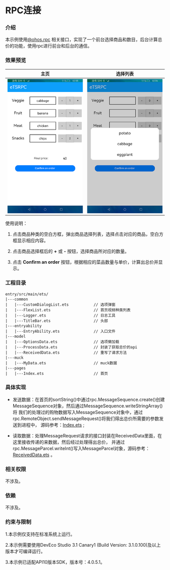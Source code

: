 # RPC连接

### 介绍

本示例使用[@ohos.rpc](https://gitee.com/openharmony/docs/blob/master/zh-cn/application-dev/reference/apis/js-apis-rpc.md) 相关接口，实现了一个前台选择商品和数目，后台计算总价的功能，使用rpc进行前台和后台的通信。

### 效果预览

|主页|选择列表|
|-----------------|----------------------|
|![](screenshots/device/main.png)|![](screenshots/device/flexlist.png)|

使用说明：

1. 点击商品种类的空白方框，弹出商品选择列表，选择点击对应的商品，空白方框显示相应内容。

2. 点击商品选择框后的 **+** 或  **-** 按钮，选择商品所对应的数量。

3. 点击 **Confirm an order** 按钮，根据相应的菜品数量与单价，计算出总价并显示。

### 工程目录
```
entry/src/main/ets/
|---common
|   |---CustomDialogList.ets           // 选项弹窗
|   |---FlexList.ets                   // 首页视频种类列表
|   |---Logger.ets                     // 日志工具
|   |---TitleBar.ets                   // 头部
|---entryability
|   |---EntryAbility.ets               // 入口文件
|---model
|   |---OptionsData.ets                // 选项懒加载
|   |---ProcessData.ets                // 封装了获取总价的api
|   |---ReceivedData.ets               // 重写了请求方法
|---muck
|   |---MyData.ets                     // muck数据
|---pages
|   |---Index.ets                      // 首页
```

### 具体实现

* 发送数据：在首页的sortString()中通过rpc.MessageSequence.create()创建MessageSequence对象，然后通过MessageSequence.writeStringArray()将
  我们的处理过的购物数据写入MessageSequence对象中，通过rpc.RemoteObject.sendMessageRequest()将我们得出总价所需要的参数发送到进程中，
  源码参考：[Index.ets](https://gitee.com/openharmony/applications_app_samples/blob/master/code/BasicFeature/Connectivity/RPC/entry/src/main/ets/pages/Index.ets) ;

* 读取数据：处理MessageRequest请求的接口封装在ReceivedData里面，在这里接收传递的来数据，然后经过处理得出总价，
  并通过rpc.MessageParcel.writeInt()写入MessageParcel对象，源码参考：[ReceivedData.ets](https://gitee.com/openharmony/applications_app_samples/blob/master/code/BasicFeature/Connectivity/RPC/entry/src/main/ets/model/ReceivedData.ets) 。

### 相关权限

不涉及。

### 依赖

不涉及。

### 约束与限制

1.本示例仅支持在标准系统上运行。

2.本示例需要使用DevEco Studio 3.1 Canary1 (Build Version: 3.1.0.100)及以上版本才可编译运行。

3.本示例已适配API10版本SDK，版本号：4.0.5.1。
